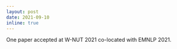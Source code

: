 ```yaml
---
layout: post
date: 2021-09-10
inline: true
---
```


One paper accepted at W-NUT 2021 co-located with EMNLP 2021.
